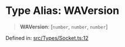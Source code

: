 # Type Alias: WAVersion

> **WAVersion**: \[`number`, `number`, `number`\]

Defined in: [src/Types/Socket.ts:12](https://github.com/Fokusdotid/Baileys/blob/c0c23ce3104b65dfcc64246c9ee8a49ef38993b5/src/Types/Socket.ts#L12)
